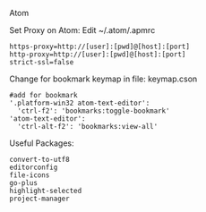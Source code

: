 Atom

Set Proxy on Atom:
Edit ~/.atom/.apmrc

    https-proxy=http://[user]:[pwd]@[host]:[port]
    http-proxy=http://[user]:[pwd]@[host]:[port]
    strict-ssl=false


Change for bookmark keymap in file: keymap.cson

    #add for bookmark
    '.platform-win32 atom-text-editor':
      'ctrl-f2': 'bookmarks:toggle-bookmark'
    'atom-text-editor':
      'ctrl-alt-f2': 'bookmarks:view-all'
      
Useful Packages:

    convert-to-utf8
    editorconfig
    file-icons
    go-plus
    highlight-selected
    project-manager
    
